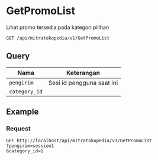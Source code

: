 # GetPromoList

Lihat promo tersedia pada kategori pilihan

```
GET /api/mitratokopedia/v1/GetPromoList
```
## Query
Nama | Keterangan
--- | ---
`pengirim` | Sesi id pengguna saat ini
`category_id` | 

## Example
### Request
```
GET http://localhost/api/mitratokopedia/v1/GetPromoList
?pengirim=session1
&category_id=1
```